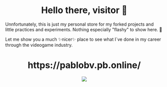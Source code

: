 

<div align="center">
<h1 align="center"> Hello there, visitor 👋</h1>
</div>

Unnfortunately, this is just my personal store for my forked projects and little practices and experiments. Nothing especially "flashy" to show here. 🤔

Let me show you a much ✨nicer✨ place to see what I´ve done in my career through the videogame industry.

<div align="center">
<h1 align="center">https://pablobv.pb.online/</h1>

<img src="https://media.istockphoto.com/id/1388979664/vector/abstract-neon-style-blue-wide-banner-design-background-abstract-3d-banner-design-with-dark.jpg?s=170667a&w=0&k=20&c=SVM4XJcMIORfLoGhKxjVqM765zMacTFbWgEBxkriPUI=">
</div>
<!--
**PabloBerVil/PabloBerVil** is a ✨ _special_ ✨ repository because its `README.md` (this file) appears on your GitHub profile.

Here are some ideas to get you started:

- 🔭 I’m currently working on ...
- 🌱 I’m currently learning ...
- 👯 I’m looking to collaborate on ...
- 🤔 I’m looking for help with ...
- 💬 Ask me about ...
- 📫 How to reach me: ...
- 😄 Pronouns: ...
- ⚡ Fun fact: ...
-->
